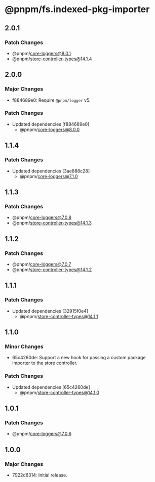 # @pnpm/fs.indexed-pkg-importer

## 2.0.1

### Patch Changes

- @pnpm/core-loggers@8.0.1
- @pnpm/store-controller-types@14.1.4

## 2.0.0

### Major Changes

- f884689e0: Require `@pnpm/logger` v5.

### Patch Changes

- Updated dependencies [f884689e0]
  - @pnpm/core-loggers@8.0.0

## 1.1.4

### Patch Changes

- Updated dependencies [3ae888c28]
  - @pnpm/core-loggers@7.1.0

## 1.1.3

### Patch Changes

- @pnpm/core-loggers@7.0.8
- @pnpm/store-controller-types@14.1.3

## 1.1.2

### Patch Changes

- @pnpm/core-loggers@7.0.7
- @pnpm/store-controller-types@14.1.2

## 1.1.1

### Patch Changes

- Updated dependencies [32915f0e4]
  - @pnpm/store-controller-types@14.1.1

## 1.1.0

### Minor Changes

- 65c4260de: Support a new hook for passing a custom package importer to the store controller.

### Patch Changes

- Updated dependencies [65c4260de]
  - @pnpm/store-controller-types@14.1.0

## 1.0.1

### Patch Changes

- @pnpm/core-loggers@7.0.6

## 1.0.0

### Major Changes

- 7922d6314: Initial release.
